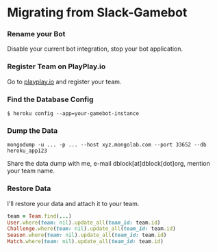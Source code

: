 # Migrating from Slack-Gamebot

### Rename your Bot

Disable your current bot integration, stop your bot application.

### Register Team on PlayPlay.io

Go to [playplay.io](http://playplay.io) and register your team.

### Find the Database Config

```
$ heroku config --app=your-gamebot-instance
```

### Dump the Data

```
mongodump -u ... -p ... --host xyz.mongolab.com --port 33652 --db heroku_app123
```

Share the data dump with me, e-mail dblock[at]dblock[dot]org, mention your team name.

### Restore Data

I'll restore your data and attach it to your team.

```ruby
team = Team.find(...)
User.where(team: nil).update_all(team_id: team.id)
Challenge.where(team: nil).update_all(team_id: team.id)
Season.where(team: nil).update_all(team_id: team.id)
Match.where(team: nil).update_all(team_id: team.id)
```
